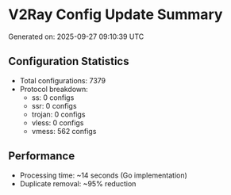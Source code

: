 # V2Ray Config Update Summary
Generated on: 2025-09-27 09:10:39 UTC

## Configuration Statistics
- Total configurations: 7379
- Protocol breakdown:
  - ss: 0 configs
  - ssr: 0 configs
  - trojan: 0 configs
  - vless: 0 configs
  - vmess: 562 configs

## Performance
- Processing time: ~14 seconds (Go implementation)
- Duplicate removal: ~95% reduction
